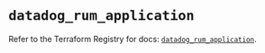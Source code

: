 # `datadog_rum_application`

Refer to the Terraform Registry for docs: [`datadog_rum_application`](https://registry.terraform.io/providers/datadog/datadog/3.50.0/docs/resources/rum_application).
